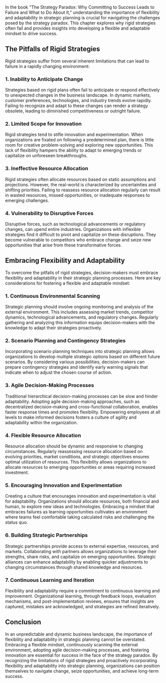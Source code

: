 
In the book "The Strategy Paradox: Why Committing to Success Leads to Failure and What to Do About It," understanding the importance of flexibility and adaptability in strategic planning is crucial for navigating the challenges posed by the strategy paradox. This chapter explores why rigid strategies often fail and provides insights into developing a flexible and adaptable mindset to drive success.

The Pitfalls of Rigid Strategies
--------------------------------

Rigid strategies suffer from several inherent limitations that can lead to failure in a rapidly changing environment:

### 1. **Inability to Anticipate Change**

Strategies based on rigid plans often fail to anticipate or respond effectively to unexpected changes in the business landscape. In dynamic markets, customer preferences, technologies, and industry trends evolve rapidly. Failing to recognize and adapt to these changes can render a strategy obsolete, leading to diminished competitiveness or outright failure.

### 2. **Limited Scope for Innovation**

Rigid strategies tend to stifle innovation and experimentation. When organizations are fixated on following a predetermined plan, there is little room for creative problem-solving and exploring new opportunities. This lack of flexibility hampers the ability to adapt to emerging trends or capitalize on unforeseen breakthroughs.

### 3. **Ineffective Resource Allocation**

Rigid strategies often allocate resources based on static assumptions and projections. However, the real-world is characterized by uncertainties and shifting priorities. Failing to reassess resource allocation regularly can result in wasted resources, missed opportunities, or inadequate responses to emerging challenges.

### 4. **Vulnerability to Disruptive Forces**

Disruptive forces, such as technological advancements or regulatory changes, can upend entire industries. Organizations with inflexible strategies find it difficult to pivot and capitalize on these disruptions. They become vulnerable to competitors who embrace change and seize new opportunities that arise from these transformative forces.

Embracing Flexibility and Adaptability
--------------------------------------

To overcome the pitfalls of rigid strategies, decision-makers must embrace flexibility and adaptability in their strategic planning processes. Here are key considerations for fostering a flexible and adaptable mindset:

### 1. **Continuous Environmental Scanning**

Strategic planning should involve ongoing monitoring and analysis of the external environment. This includes assessing market trends, competitor dynamics, technological advancements, and regulatory changes. Regularly gathering and analyzing this information equips decision-makers with the knowledge to adapt their strategies proactively.

### 2. **Scenario Planning and Contingency Strategies**

Incorporating scenario planning techniques into strategic planning allows organizations to develop multiple strategic options based on different future scenarios. By considering various possibilities, decision-makers can prepare contingency strategies and identify early warning signals that indicate when to adjust the chosen course of action.

### 3. **Agile Decision-Making Processes**

Traditional hierarchical decision-making processes can be slow and hinder adaptability. Adopting agile decision-making approaches, such as decentralized decision-making and cross-functional collaboration, enables faster response times and promotes flexibility. Empowering employees at all levels to make informed decisions fosters a culture of agility and adaptability within the organization.

### 4. **Flexible Resource Allocation**

Resource allocation should be dynamic and responsive to changing circumstances. Regularly reassessing resource allocation based on evolving priorities, market conditions, and strategic objectives ensures optimal utilization of resources. This flexibility allows organizations to allocate resources to emerging opportunities or areas requiring increased investment.

### 5. **Encouraging Innovation and Experimentation**

Creating a culture that encourages innovation and experimentation is vital for adaptability. Organizations should allocate resources, both financial and human, to explore new ideas and technologies. Embracing a mindset that embraces failures as learning opportunities cultivates an environment where teams feel comfortable taking calculated risks and challenging the status quo.

### 6. **Building Strategic Partnerships**

Strategic partnerships provide access to external expertise, resources, and markets. Collaborating with partners allows organizations to leverage their strengths, share risks, and capitalize on emerging opportunities. Strategic alliances can enhance adaptability by enabling quicker adjustments to changing circumstances through shared knowledge and resources.

### 7. **Continuous Learning and Iteration**

Flexibility and adaptability require a commitment to continuous learning and improvement. Organizational learning, through feedback loops, evaluation mechanisms, and post-implementation reviews, ensures that insights are captured, mistakes are acknowledged, and strategies are refined iteratively.

Conclusion
----------

In an unpredictable and dynamic business landscape, the importance of flexibility and adaptability in strategic planning cannot be overstated. Embracing a flexible mindset, continuously scanning the external environment, adopting agile decision-making processes, and fostering innovation are essential for success in the face of the strategy paradox. By recognizing the limitations of rigid strategies and proactively incorporating flexibility and adaptability into strategic planning, organizations can position themselves to navigate change, seize opportunities, and achieve long-term success.

